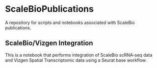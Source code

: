 # ScaleBioPublications
A repository for scripts and notebooks associated with ScaleBio publications.

## ScaleBio/Vizgen Integration
This is a notebook that performs integration of ScaleBio scRNA-seq data and Vizgen Spatial Transcriptomic data using a Seurat base workflow.
